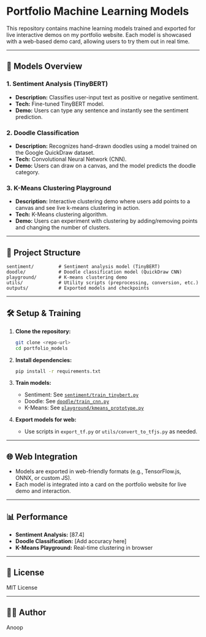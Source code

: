 # Portfolio Machine Learning Models

This repository contains machine learning models trained and exported for live interactive demos on my portfolio website. Each model is showcased with a web-based demo card, allowing users to try them out in real time.

---

## 🚀 Models Overview

### 1. Sentiment Analysis (TinyBERT)
- **Description:** Classifies user-input text as positive or negative sentiment.
- **Tech:** Fine-tuned TinyBERT model.
- **Demo:** Users can type any sentence and instantly see the sentiment prediction.

### 2. Doodle Classification
- **Description:** Recognizes hand-drawn doodles using a model trained on the Google QuickDraw dataset.
- **Tech:** Convolutional Neural Network (CNN).
- **Demo:** Users can draw on a canvas, and the model predicts the doodle category.

### 3. K-Means Clustering Playground
- **Description:** Interactive clustering demo where users add points to a canvas and see live k-means clustering in action.
- **Tech:** K-Means clustering algorithm.
- **Demo:** Users can experiment with clustering by adding/removing points and changing the number of clusters.

---

## 📁 Project Structure

```
sentiment/         # Sentiment analysis model (TinyBERT)
doodle/            # Doodle classification model (QuickDraw CNN)
playground/        # K-means clustering demo
utils/             # Utility scripts (preprocessing, conversion, etc.)
outputs/           # Exported models and checkpoints
```

---

## 🛠️ Setup & Training

1. **Clone the repository:**
   ```bash
   git clone <repo-url>
   cd portfolio_models
   ```

2. **Install dependencies:**
   ```bash
   pip install -r requirements.txt
   ```

3. **Train models:**
   - Sentiment: See [`sentiment/train_tinybert.py`](sentiment/train_tinybert.py)
   - Doodle: See [`doodle/train_cnn.py`](doodle/train_cnn.py)
   - K-Means: See [`playground/kmeans_prototype.py`](playground/kmeans_prototype.py)

4. **Export models for web:**
   - Use scripts in `export_tf.py` or `utils/convert_to_tfjs.py` as needed.

---

## 🌐 Web Integration

- Models are exported in web-friendly formats (e.g., TensorFlow.js, ONNX, or custom JS).
- Each model is integrated into a card on the portfolio website for live demo and interaction.

---

## 📊 Performance

- **Sentiment Analysis:** [87.4]
- **Doodle Classification:** [Add accuracy here]
- **K-Means Playground:** Real-time clustering in browser

---

## 📄 License

MIT License

---

## 🙋‍♂️ Author

Anoop  